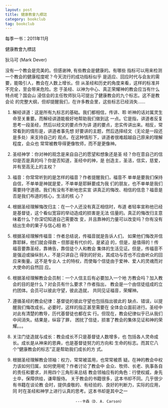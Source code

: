 ```yaml
---
layout: post
title: 健康教會九標誌 
category: bookclub
tag: bookclub
---
```


每季一书：2011年11月

健康教會九標誌 

狄马可 (Mark Dever) 

没有一个教会是完美的。但感谢神, 有些教会是健康的。有哪些 
指标可以用来检测一个教会的健康程度呢？今天流行的成功指标似乎 
是适应、回应时代与会友的需要，能吸引人，教会在人数上增长。但 
从圣经和历史的角度来看，这样的标准并不完全，至会带来危险。忠 
于圣经、以神为中心、真正荣耀神的教会应当有什么特点呢？国会山 
浸信会的主任牧师狄马可提出了健康教会的九个标志。这不是教会论 
的完整大纲，但却提醒我们，在许多教会里，这些标志已经消失…… 

1. 解经讲道：这是所有九标志的基础。我们都相信，传讲、聆 
听神的话对属灵生命至关重要。而解经讲道能极好地帮助我们做到这 
一点。它是指，讲道者反复思考一段圣经，然后以经文的要点作为讲 
道的要点，忠实传讲出来。相反，常常看到的情形是，讲道者事先想 
好要讲的主题，然后选择经文（无论是一段还是多处）来支持自己的 
观点。在这种情形下，讲道者很难超越自己原来的理解程度，会众也 
常常被教导得更像牧师，而不是更像神。 

2. 圣经神学：你对神的观念是来自自己的愿望和想象还是圣 
经？你在意自己的信仰是否是真的吗？你是否知道，圣经中的神，是 
创造主，圣洁，信实，慈爱，并有至高无上的主权？ 

3. 福音：你常常听到的是怎样的福音？作者提醒我们，福音不 
单单是要我们保持自信，不单单是神就是爱，不单单是耶稣要成为我 
们的朋友，也不单单是我们需要持守道德。我们有没有不断地忠实宣 
讲真正的悔改、相信的信息？福音是否是我们布道的核心，生活的核 
心？ 

4. 根据圣经理解悔改归主：在一个人还没有真正相信时，布道 
者轻率宣称他已经是基督徒，这个看似宽容的举动造成的损害是无法 
估量的。真正的悔改归主意味着什么？你深切知道自己需要改 
变，并且靠神的力量可以改变吗？你有没有结出生命的果子与信心相 
称？ 

5. 根据圣经理解传福音：作者总结说，传福音就是告诉人们， 
如果他们悔改并信靠耶稣，他们就会得救 – 但那是有代价的，是紧迫 
的，但是，是值得的！传福音要靠圣经，靠祷告，靠信徒个人和教会 
集体的生活见证。但是，传福音不是强迫或操纵别人，不是只讲自己 
得到的好处，其成功与否也不应由听众的回应来衡量。这不是专业人 
士的特权，而使每个信徒由于爱神、爱人的灵魂而对大使命的自然回 
应。 

6. 根据圣经理解教会会员制：一个人信主后有必要加入一个地 
方教会吗？加入教会的目的是什么？对会员有什么要求？作者指出， 
教会是一个由信徒组成的立约团体。会员可以彼此守望，彼此造就， 
共同见证福音，荣耀神。 

7. 遵循圣经的教会纪律：基督徒的彼此守望也包括指出彼此的 
缺点、错误，以提醒我们悔改成长。必要时，这样的指正甚至需要在 
全体会众面前进行。圣经中对此有清楚的教导，历代基督徒也都在实 
行。但现在，教会纪律似乎已从我们中间消失。结果是，纵容了罪， 
困扰了信徒，损害了教会的集体见证和神的荣耀。。。 

8. 关注门徒造就与成长：教会成长不只是基督徒人数增多，也 
包括各人灵命成长。成长是从神来的恩典，也是基督徒努力的方向和 
生命的标志。而其它八个“健康教会的标志”正是帮助我们成长的方 
式。 

9. 根据圣经理解教会领袖：权力，常常被滥用，也常常被质 
疑。在神的教会中权力该如何归属，如何使用呢？作者讨论了教会中 
会众、牧师、长老、执事各自的责任和要求，并用四个三角形来总结 
教会领袖应有的角色：行使权威，身先士卒，保障供给，谦卑服侍。 
关于教会的书籍很多，这本书却不同。几乎很少有书籍在谈论教 
会时，提供虔敬的、有经验的、良好的判断力，实际的应用，同 
时在圣经和神学上进行认真的思考。这本书却是其中之一 

                                   ---卡森（D. A. Carson）


